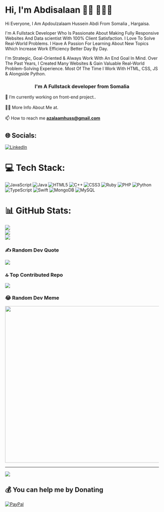 <h1 align="left">Hi, I'm Abdisalaan 👋🏾 👩🏾‍💻 </h1> <p align="left">

Hi Everyone, I Am Apdoulzalaam Hussein Abdi From Somalia , Hargaisa.
  
I'm A Fullstack Developer Who Is Passionate About Making Fully Responsive Websites And Data scientist With 100% Client Satisfaction. 
I Love To Solve Real-World Problems. I Have A Passion For Learning About New Topics Which Increase Work Efficiency Better Day By Day.

I'm Strategic, Goal-Oriented & Always Work With An End Goal In Mind. Over The Past Years, I Created Many Websites & Gain Valuable Real-World Problem-Solving Experience. 
Most Of The Time I Work With HTML, CSS, JS & Alongside Python.

<div>
</div>
  
<h3 align="center">I'm A Fullstack developer from Somalia</h3>

🔭 I’m currently working on front-end project..<br><br>
👨‍💻 More Info About Me at. <br><br>
📫 How to reach me **azalaamhuss@gmail.com**

## 🌐 Socials:

[![LinkedIn](https://img.shields.io/badge/LinkedIn-%230077B5.svg?logo=linkedin&logoColor=white)](https://linkedin.com/in/https://www.linkedin.com/in/apdoul-zalam-9a82b426b/)

# 💻 Tech Stack:

![JavaScript](https://img.shields.io/badge/javascript-%23323330.svg?style=for-the-badge&logo=javascript&logoColor=%23F7DF1E) ![Java](https://img.shields.io/badge/java-%23ED8B00.svg?style=for-the-badge&logo=java&logoColor=white) ![HTML5](https://img.shields.io/badge/html5-%23E34F26.svg?style=for-the-badge&logo=html5&logoColor=white) ![C++](https://img.shields.io/badge/c++-%2300599C.svg?style=for-the-badge&logo=c%2B%2B&logoColor=white) ![CSS3](https://img.shields.io/badge/css3-%231572B6.svg?style=for-the-badge&logo=css3&logoColor=white) ![Ruby](https://img.shields.io/badge/ruby-%23CC342D.svg?style=for-the-badge&logo=ruby&logoColor=white) ![PHP](https://img.shields.io/badge/php-%23777BB4.svg?style=for-the-badge&logo=php&logoColor=white) ![Python](https://img.shields.io/badge/python-3670A0?style=for-the-badge&logo=python&logoColor=ffdd54) ![TypeScript](https://img.shields.io/badge/typescript-%23007ACC.svg?style=for-the-badge&logo=typescript&logoColor=white) ![Swift](https://img.shields.io/badge/swift-F54A2A?style=for-the-badge&logo=swift&logoColor=white) ![MongoDB](https://img.shields.io/badge/MongoDB-%234ea94b.svg?style=for-the-badge&logo=mongodb&logoColor=white) ![MySQL](https://img.shields.io/badge/mysql-%2300f.svg?style=for-the-badge&logo=mysql&logoColor=white)

# 📊 GitHub Stats:

![](https://github-readme-stats.vercel.app/api?username=ApzHuss&theme=dark&hide_border=false&include_all_commits=false&count_private=false)<br/>
![](https://github-readme-streak-stats.herokuapp.com/?user=ApzHuss&theme=dark&hide_border=false)<br/>
![](https://github-readme-stats.vercel.app/api/top-langs/?username=ApzHuss&theme=dark&hide_border=false&include_all_commits=false&count_private=false&layout=compact)

### ✍️ Random Dev Quote

![](https://quotes-github-readme.vercel.app/api?type=horizontal&theme=radical)

### 🔝 Top Contributed Repo

![](https://github-contributor-stats.vercel.app/api?username=ApzHuss&limit=5&theme=dark&combine_all_yearly_contributions=true)

### 😂 Random Dev Meme

<img src="https://rm.up.railway.app/" width="512px"/>

---

[![](https://visitcount.itsvg.in/api?id=ApzHuss&icon=0&color=0)](https://visitcount.itsvg.in)

## 💰 You can help me by Donating

[![PayPal](https://img.shields.io/badge/PayPal-00457C?style=for-the-badge&logo=paypal&logoColor=white)](https://paypal.me/azalaamhuss@gmail.com)

<!-- Proudly created with GPRM ( https://gprm.itsvg.in ) -->
